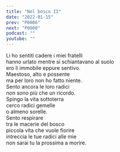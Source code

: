 ```yaml
---
title: "Nel bosco II"
date: "2022-01-15"
prev: "P0006"
next: "P0008"
podcast: ""
youtube: ""
---
```


Li ho sentiti cadere i miei fratelli  
hanno urlato mentre si schiantavano al suolo  
ero lì immobile eppure sentivo.  
Maestoso, alto e possente  
ma per loro non ho fatto niente.  
Sento ancora le loro radici  
non sono più che un ricordo.  
Spingo la vita sottoterra  
cerco radici gemelle  
o almeno sorelle.  
Sento respirare  
tra le macerie del bosco  
piccola vita che vuole fiorire  
intreccia le tue radici alle mie  
non sarai tu la prossima a morire.  
